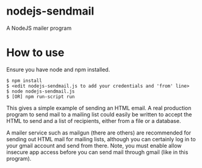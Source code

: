# nodejs-sendmail
A NodeJS mailer program

# How to use
Ensure you have node and npm installed.

    $ npm install
    $ <edit nodejs-sendmail.js to add your credentials and 'from' line>
    $ node nodejs-sendmail.js
    $ [OR] npm run-script run
    
This gives a simple example of sending an HTML email.  A real production program to send mail to a mailing
list could easily be written to accept the HTML to send and a list of recipients, either from a file or
a database.

A mailer service such as mailgun (there are others) are recommended for sending out HTML mail for mailing
lists, although you can certainly log in to your gmail account and send from there.  Note, you must enable
allow insecure app access before you can send mail through gmail (like in this program).
